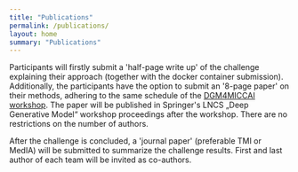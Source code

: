 ```yaml
---
title: "Publications"
permalink: /publications/
layout: home
summary: "Publications"
---
```


Participants will firstly submit a 'half-page write up' of the challenge explaining their approach (together with the docker container submission). Additionally, the participants have the option to submit an '8-page paper' on their methods, adhering to the same schedule of the <a href="https://dgm4miccai.github.io/">DGM4MICCAI workshop</a>. The paper will be published in Springer's LNCS „Deep Generative Model“ workshop
proceedings after the workshop. There are no restrictions on the number of authors.

After the challenge is concluded, a 'journal paper' (preferable TMI or MedIA) will be submitted to summarize the challenge results. First
and last author of each team will be invited as co-authors.
